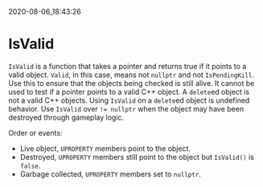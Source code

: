 2020-08-06_18:43:26

# IsValid

`IsValid` is a function that takes a pointer and returns true if it points to a valid object.
`Valid`, in this case, means not `nullptr` and not `IsPendingKill`.
Use this to ensure that the objects being checked is still alive.
It cannot be used to test if a pointer points to a valid C++ object.
A `delete`ed object is not a valid C++ objects.
Using `IsValid` on a `delete`ed object is undefined behavior.
Use `IsValid` over `!= nullptr` when the object may have been destroyed through gameplay logic.

Order or events:
- Live object, `UPROPERTY` members point to the object.
- Destroyed, `UPROPERTY` members still point to the object but `IsValid()` is `false`.
- Garbage collected, `UPROPERTY` members set to `nullptr`.